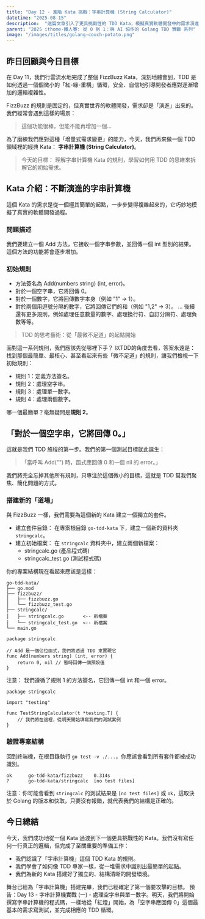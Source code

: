 ```yaml
---
title: "Day 12 - 進階 Kata 挑戰：字串計算機 (String Calculator)"
datetime: "2025-08-15"
description:  "這篇文章引入了更具挑戰性的 TDD Kata，模擬真實軟體開發中的需求演進"
parent: "2025 ithome-鐵人賽: 從 0 到 1：與 AI 協作的 Golang TDD 實戰 系列"
image: "/images/titles/golang-couch-potato.png"
---
```


## 昨日回顧與今日目標

在 Day 11，我們行雲流水地完成了整個 FizzBuzz Kata，深刻地體會到，TDD 是如何透過一個個微小的「紅-綠-重構」循環，安全、自信地引導開發者應對逐漸增加的邏輯複雜性。

FizzBuzz 的規則是固定的，但真實世界的軟體開發，需求卻是「演進」出來的。我們經常會遇到這樣的場景：

> 這個功能很棒，但能不能再增加一個...

為了磨練我們應對這種「增量式需求變更」的能力，今天，我們再來做一個 TDD 領域裡的經典 Kata： **字串計算機 (String Calculator)**。

> 今天的目標： 理解字串計算機 Kata 的規則，學習如何用 TDD 的思維來拆解它的初始需求。

## Kata 介紹：不斷演進的字串計算機

這個 Kata 的需求是從一個極其簡單的起點，一步步變得複雜起來的，它巧妙地模擬了真實的軟體開發過程。

### 問題描述

我們要建立一個 Add 方法，它接收一個字串參數，並回傳一個 int 型別的結果。這個方法的功能將會逐步增加。

### 初始規則

- 方法簽名為 Add(numbers string) (int, error)。
- 對於一個空字串，它將回傳 0。
- 對於一個數字，它將回傳數字本身（例如 "1" -> 1）。
- 對於兩個用逗號分隔的數字，它將回傳它們的和（例如 "1,2" -> 3）。
... 後續還有更多規則，例如處理任意數量的數字、處理換行符、自訂分隔符、處理負數等等。

> TDD 的思考藝術：從「最微不足道」的起點開始

面對這一系列規則，我們應該先從哪裡下手？ 以TDD的角度去看，答案永遠是：找到那個最簡單、最核心、甚至看起來有些「微不足道」的規則，讓我們檢視一下初始規則：

- 規則 1：定義方法簽名。
- 規則 2：處理空字串。
- 規則 3：處理單一數字。
- 規則 4：處理兩個數字。

哪一個最簡單？毫無疑問是**規則 2**。

## 「對於一個空字串，它將回傳 0。」

這就是我們 TDD 旅程的第一步。我們的第一個測試目標就此誕生：

> 「當呼叫 Add("") 時，函式應回傳 0 和一個 nil 的 error。」

我們將完全忘掉其他所有規則，只專注於這個微小的目標，這就是 TDD 幫我們聚焦、簡化問題的方式。

### 搭建新的「道場」

與 FizzBuzz 一樣，我們需要為這個新的 Kata 建立一個獨立的套件。

- 建立套件目錄： 在專案根目錄 `go-tdd-kata` 下，建立一個新的資料夾 `stringcalc`。
- 建立初始檔案： 在 `stringcalc` 資料夾中，建立兩個新檔案：
  - stringcalc.go (產品程式碼)
  - stringcalc_test.go (測試程式碼)

你的專案結構現在看起來應該是這樣：

```text
go-tdd-kata/
├── go.mod
├── fizzbuzz/
│   ├── fizzbuzz.go
│   └── fizzbuzz_test.go
├── stringcalc/
│   ├── stringcalc.go       <-- 新檔案
│   └── stringcalc_test.go  <-- 新檔案
└── main.go
```

```golang
package stringcalc

// Add 是一個佔位函式，我們將透過 TDD 來實現它
func Add(numbers string) (int, error) {
    return 0, nil // 暫時回傳一個預設值
}
```

注意： 我們遵循了規則 1 的方法簽名，它回傳一個 int 和一個 error。

```golang
package stringcalc

import "testing"

func TestStringCalculator(t *testing.T) {
    // 我們將在這裡，從明天開始填寫我們的測試案例
}
```

### 驗證專案結構

回到終端機，在根目錄執行 `go test -v ./...`，你應該會看到所有套件都被成功識別。

```text
ok  	go-tdd-kata/fizzbuzz	0.314s
?   	go-tdd-kata/stringcalc	[no test files]
```

注意：你可能會看到 `stringcalc` 的測試結果是 `[no test files]` 或 `ok`，這取決於 Golang 的版本和快取，只要沒有報錯，就代表我們的結構是正確的。

## 今日總結

今天，我們成功地從一個 Kata 過渡到下一個更具挑戰性的 Kata。我們沒有寫任何一行真正的邏輯，但完成了至關重要的準備工作：

- 我們認識了「字串計算機」這個 TDD Kata 的規則。
- 我們學會了如何像 TDD 專家一樣，從一堆需求中識別出最簡單的起點。
- 我們為新的 Kata 搭建好了獨立的、結構清晰的開發環境。

舞台已經為「字串計算機」搭建完畢，我們已經確定了第一個要攻擊的目標。
預告：Day 13 - 字串計算機實戰 (一) - 處理空字串與單一數字。明天，我們將開始撰寫字串計算機的程式碼，一樣地從「紅燈」開始，為「空字串應回傳 0」這個最基本的需求寫測試，並完成相應的 TDD 循環。
